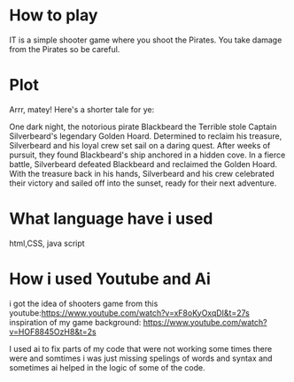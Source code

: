 # How to play 

IT is a simple shooter game where you shoot the Pirates. You take damage from the Pirates so be careful.

# Plot 

Arrr, matey! Here's a shorter tale for ye:

One dark night, the notorious pirate Blackbeard the Terrible stole Captain Silverbeard's legendary Golden Hoard. Determined to reclaim his treasure, Silverbeard and his loyal crew set sail on a daring quest. After weeks of pursuit, they found Blackbeard's ship anchored in a hidden cove. In a fierce battle, Silverbeard defeated Blackbeard and reclaimed the Golden Hoard. With the treasure back in his hands, Silverbeard and his crew celebrated their victory and sailed off into the sunset, ready for their next adventure. 

# What  language have i used

html,CSS, java script

# How i used Youtube and Ai

i got the idea of  shooters game from this youtube:https://www.youtube.com/watch?v=xF8oKyOxqDI&t=27s
 inspiration of my game background: https://www.youtube.com/watch?v=HOF8845OzH8&t=2s

 I used ai to fix parts of my code that were not working some times there were and somtimes i was just missing spelings of words and syntax and sometimes ai helped in the logic of some of the code.

